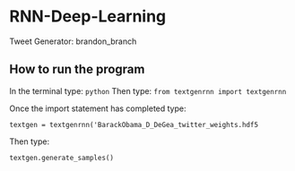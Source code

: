 # RNN-Deep-Learning
Tweet Generator: brandon_branch

## How to run the program

In the terminal type: `python`
Then type: `from textgenrnn import textgenrnn`

Once the import statement has completed type:

`textgen = textgenrnn('BarackObama_D_DeGea_twitter_weights.hdf5`

Then type:

`textgen.generate_samples()`
